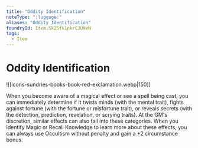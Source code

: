 ```yaml
---
title: "Oddity Identification"
noteType: ":luggage:"
aliases: "Oddity Identification"
foundryId: Item.SkZ5fk1nkrCJUKeN
tags:
  - Item
---
```


# Oddity Identification
![[icons-sundries-books-book-red-exclamation.webp|150]]

When you become aware of a magical effect or see a spell being cast, you can immediately determine if it twists minds (with the mental trait), fights against fortune (with the fortune or misfortune trait), or reveals secrets (with the detection, prediction, revelation, or scrying traits). At the GM's discretion, similar effects can also fall into these categories. When you Identify Magic or Recall Knowledge to learn more about these effects, you can always use Occultism without penalty and gain a +2 circumstance bonus.
